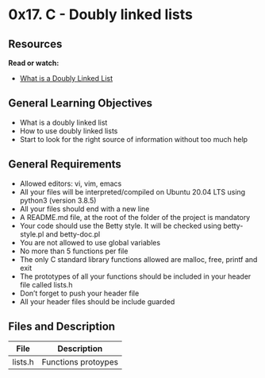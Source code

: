 # 0x17. C - Doubly linked lists

## Resources
**Read or watch:**

- [What is a Doubly Linked List](https://youtu.be/k0pjD12bzP0)


## General Learning Objectives

- What is a doubly linked list
- How to use doubly linked lists
- Start to look for the right source of information without too much help


## General Requirements

- Allowed editors: vi, vim, emacs
- All your files will be interpreted/compiled on Ubuntu 20.04 LTS using python3 (version 3.8.5)
- All your files should end with a new line
- A README.md file, at the root of the folder of the project is mandatory
- Your code should use the Betty style. It will be checked using betty-style.pl and betty-doc.pl
- You are not allowed to use global variables
- No more than 5 functions per file
- The only C standard library functions allowed are malloc, free, printf and exit
- The prototypes of all your functions should be included in your header file called lists.h
- Don’t forget to push your header file
- All your header files should be include guarded

## Files and Description

| File                | Description              |
|---------------------|--------------------------|
| lists.h             | Functions protoypes      |